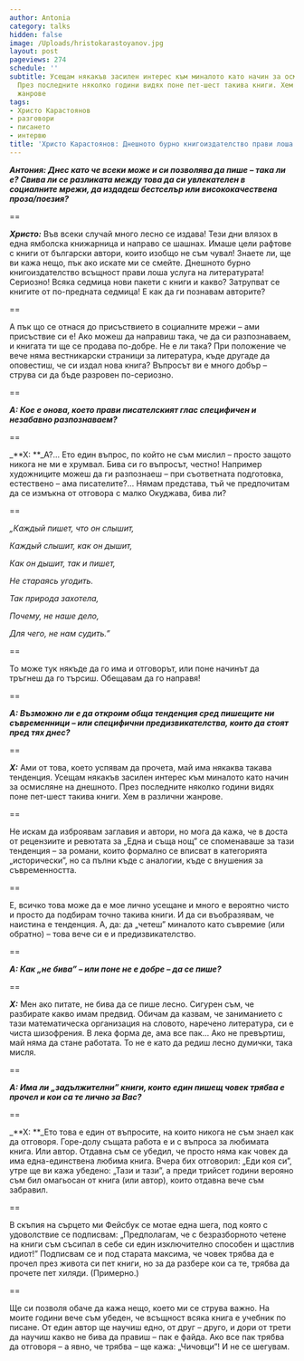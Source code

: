 ```yaml
---
author: Antonia
category: talks
hidden: false
image: /Uploads/hristokarastoyanov.jpg
layout: post
pageviews: 274
schedule: ''
subtitle: Усещам някакъв засилен интерес към миналото като начин за осмисляне на днешното.
  През последните няколко години видях поне пет-шест такива книги. Хем в различни
  жанрове
tags:
- Христо Карастоянов
- разговори
- писането
- интервю
title: 'Христо Карастоянов: Днешното бурно книгоиздателство прави лоша услуга на литературата'
---
```


_**Антония: Днес като че всеки може и си позволява да пише – така ли е? Свива ли се разликата между това да си увлекателен в социалните мрежи, да издадеш бестселър или висококачествена проза/поезия?**_

\==

_**Христо:**_ Във всеки случай много лесно се издава! Тези дни влязох в една ямболска книжарница и направо се шашнах. Имаше цели рафтове с книги от български автори, които изобщо не съм чувал! Знаете ли, ще ви кажа нещо, пък ако искате ми се смейте. Днешното бурно книгоиздателство всъщност прави лоша услуга на литературата! Сериозно! Всяка седмица нови пакети с книги и какво? Затрупват се книгите от по-предната седмица! Е как да ги познавам авторите?

\==

А пък що се отнася до присъствието в социалните мрежи – ами присъствие си е! Ако можеш да направиш така, че да си разпознаваем, и книгата ти ще се продава по-добре. Не е ли така? При положение че вече няма вестникарски страници за литература, къде другаде да оповестиш, че си издал нова книга? Въпросът ви е много добър – струва си да бъде разровен по-сериозно.

\==

_**А: Кое е онова, което прави писателският глас специфичен и незабавно разпознаваем?**_

\==

_**Х: **_А?... Ето един въпрос, по който не съм мислил – просто защото никога не ми е хрумвал. Бива си го въпросът, честно! Например художниците можеш да ги разпознаеш – при съответната подготовка, естествено – ама писателите?... Нямам представа, тъй че предпочитам да се измъкна от отговора с малко Окуджава, бива ли? 

\==

_„Каждый пишет, что он слышит,_

_Каждый слышит, как он дышит,_

_Как он дышит, так и пишет,_

_Не стараясь угодить._

_Так природа захотела,_

_Почему, не наше дело,_

_Для чего, не нам судить.”_

\==

То може тук някъде да го има и отговорът, или поне начинът да тръгнеш да го търсиш. Обещавам да го направя!

\==

_**А: Възможно ли е да откроим обща тенденция сред пишещите ни съвременници – или специфични предизвикателства, които да стоят пред тях днес?**_

\==

_**Х:**_ Ами от това, което успявам да прочета, май има някаква такава тенденция. Усещам някакъв засилен интерес към миналото като начин за осмисляне на днешното. През последните няколко години видях поне пет-шест такива книги. Хем в различни жанрове. 

\==

Не искам да изброявам заглавия и автори, но мога да кажа, че в доста от рецензиите и ревютата за „Една и съща нощ” се споменаваше за тази тенденция – за романи, които формално се вписват в категорията „исторически”, но са пълни къде с аналогии, къде с внушения за съвременността. 

\==

Е, всичко това може да е мое лично усещане и много е вероятно чисто и просто да подбирам точно такива книги. И да си въобразявам, че наистина е тенденция. А, да: да „четеш” миналото като съвремие (или обратно) – това вече си е и предизвикателство.

\==

_**А: Как „не бива” – или поне не е добре – да се пише?**_

\==

_**Х:**_ Мен ако питате, не бива да се пише лесно. Сигурен съм, че разбирате какво имам предвид. Обичам да казвам, че заниманието с тази математическа организация на словото, наречено литература, си е чиста шизофрения. В лека форма де, ама все пак... Ако не превъртиш, май няма да стане работата. То не е като да редиш лесно думички, така мисля.

\==

_**А: Има ли „задължителни” книги, които един пишещ човек трябва е прочел и кои са те лично за Вас?**_

\==

_**Х: **_Ето това е един от въпросите, на които никога не съм знаел как да отговоря. Горе-долу същата работа е и с въпроса за любимата книга. Или автор. Отдавна съм се убедил, че просто няма как човек да има една-единствена любима книга. Вчера бих отговорил: „Еди коя си”, утре ще ви кажа убедено: „Тази и тази”, а преди трийсет години верояно съм бил омагьосан от книга (или автор), които отдавна вече съм забравил. 

\==

В скъпия на сърцето ми Фейсбук се мотае една шега, под която с удоволствие се подписвам: „Предполагам, че с безразборното четене на книги съм съсипал в себе си един изключително способен и щастлив идиот!” Подписвам се и под старата максима, че човек трябва да е прочел през живота си пет книги, но за да разбере кои са те, трябва да прочете пет хиляди. (Примерно.) 

\==

Ще си позволя обаче да кажа нещо, което ми се струва важно. На моите години вече съм убеден, че всъщност всяка книга е учебник по писане. От един автор ще научиш едно, от друг – друго, и дори от трети да научиш какво не бива да правиш – пак е файда. Ако все пак трябва да отговоря – а явно, че трябва – ще кажа: „Чичовци”! И не се шегувам.